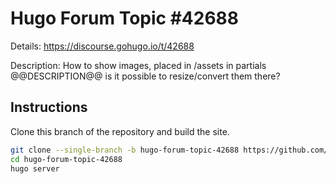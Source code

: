 # Hugo Forum Topic #42688

Details: <https://discourse.gohugo.io/t/42688>

Description: How to show images, placed in /assets in partials @@DESCRIPTION@@ is it possible to resize/convert them there?

## Instructions

Clone this branch of the repository and build the site.

```bash
git clone --single-branch -b hugo-forum-topic-42688 https://github.com/jmooring/hugo-testing hugo-forum-topic-42688
cd hugo-forum-topic-42688
hugo server
```
